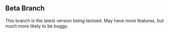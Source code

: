 ## Beta Branch
This branch is the latest version being testsed. May have more features, but much more likely to be buggy.
